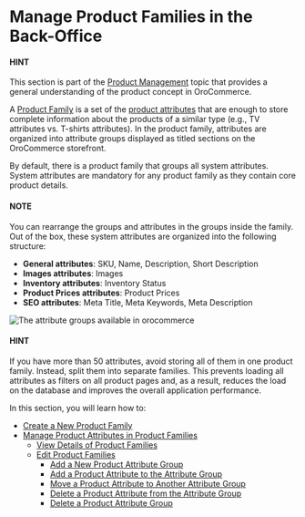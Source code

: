 <a id="products-product-families"></a>

# Manage Product Families in the Back-Office

#### HINT
This section is part of the [Product Management](../../../concept-guides/catalog-promotions/product-management/index.md#concept-guides-product-management) topic that provides a general understanding of the product concept in OroCommerce.

A [Product Family](../../../glossary.md#term-Product-Family) is a set of the [product attributes](../product-attributes/index.md#products-product-attributes) that are enough to store complete information about the products of a similar type (e.g., TV attributes vs. T-shirts attributes).
In the product family, attributes are organized into attribute groups displayed as titled sections on the OroCommerce storefront.

By default, there is a product family that groups all system attributes.
System attributes are mandatory for any product family as they contain core product details.

#### NOTE
You can rearrange the groups and attributes in the groups inside the family. Out of the box, these system attributes are organized into the following structure:

* **General attributes**: SKU, Name, Description, Short Description
* **Images attributes**: Images
* **Inventory attributes**: Inventory Status
* **Product Prices attributes**: Product Prices
* **SEO attributes**: Meta Title, Meta Keywords, Meta Description

![The attribute groups available in orocommerce](user/img/products/product_families/ProductAttributeFamilies.png)

#### HINT
If you have more than 50 attributes, avoid storing all of them in one product family. Instead, split them into separate families. This prevents loading all attributes as filters on all product pages and, as a result, reduces the load on the database and improves the overall application performance.

In this section, you will learn how to:

* [Create a New Product Family](create.md)
* [Manage Product Attributes in Product Families](manage.md)
  * [View Details of Product Families](manage.md#view-details-of-product-families)
  * [Edit Product Families](manage.md#edit-product-families)
    * [Add a New Product Attribute Group](manage.md#add-a-new-product-attribute-group)
    * [Add a Product Attribute to the Attribute Group](manage.md#add-a-product-attribute-to-the-attribute-group)
    * [Move a Product Attribute to Another Attribute Group](manage.md#move-a-product-attribute-to-another-attribute-group)
    * [Delete a Product Attribute from the Attribute Group](manage.md#delete-a-product-attribute-from-the-attribute-group)
    * [Delete a Product Attribute Group](manage.md#delete-a-product-attribute-group)

<!-- fa-bars = fa-navicon -->
<!-- Ic Tiles is used as Set As Default in saved views, and as tiles in display layout options -->
<!-- IcPencil refers to Rename in Commerce and Inline Editing in CRM -->
<!-- Check mark in the square. -->
<!-- SortDesc is also used as drop-down arrow -->
